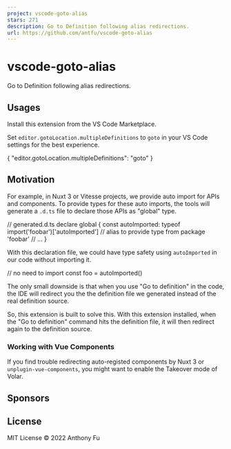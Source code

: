```yaml
---
project: vscode-goto-alias
stars: 271
description: Go to Definition following alias redirections.
url: https://github.com/antfu/vscode-goto-alias
---
```


vscode-goto-alias
=================

Go to Definition following alias redirections.

  

Usages
------

Install this extension from the VS Code Marketplace.

Set `editor.gotoLocation.multipleDefinitions` to `goto` in your VS Code settings for the best experience.

{
  "editor.gotoLocation.multipleDefinitions": "goto"
}

Motivation
----------

For example, in Nuxt 3 or Vitesse projects, we provide auto import for APIs and components. To provide types for these auto imports, the tools will generate a `.d.ts` file to declare those APIs as "global" type.

// generated.d.ts
declare global {
  const autoImported: typeof import('foobar')\['autoImported'\] // alias to provide type from package 'foobar'
  // ...
}

With this declaration file, we could have type safety using `autoImported` in our code without importing it.

// no need to import
const foo \= autoImported()

The only small downside is that when you use "Go to definition" in the code, the IDE will redirect you the the definition file we generated instead of the real definition source.

So, this extension is built to solve this. With this extension installed, when the "Go to definition" command hits the definition file, it will then redirect again to the definition source.

### Working with Vue Components

If you find trouble redirecting auto-registed components by Nuxt 3 or `unplugin-vue-components`, you might want to enable the Takeover mode of Volar.

Sponsors
--------

License
-------

MIT License © 2022 Anthony Fu
